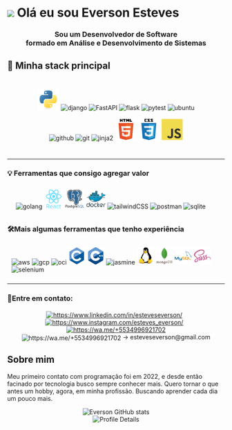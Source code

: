 # <img src="https://media.giphy.com/media/hvRJCLFzcasrR4ia7z/giphy.gif" width="8.5%"></a> Olá eu sou <b>Everson Esteves</b>

### <p align="center"> Sou um Desenvolvedor de Software <br> formado em Análise e Desenvolvimento de Sistemas </p>

## <b> 🚀 Minha stack principal </b>
<p align="center" style="margin: 30px;padding: 10px">
    <img src="https://raw.githubusercontent.com/devicons/devicon/master/icons/python/python-original.svg" alt="python" width="50" height="50"/>
    <img src="https://www.vectorlogo.zone/logos/djangoproject/djangoproject-ar21~bgwhite.svg" alt="django" width="90" height="50"/>
    <img src="https://upload.vectorlogo.zone/logos/djangoproject/images/987d061e-1b91-4e4a-aa41-e6fc343d2cd7.svg" alt="FastAPI" width="90" height="50"/>
    <img src="https://www.vectorlogo.zone/logos/palletsprojects_flask/palletsprojects_flask-ar21~bgwhite.svg" alt="flask" width="90" height="50"/> 
    <img src="https://www.vectorlogo.zone/logos/pytest/pytest-ar21.svg" alt="pytest" width="80" height="50"/>
    <img src="https://www.vectorlogo.zone/logos/ubuntu/ubuntu-tile.svg" alt="ubuntu" width="50" height="50"/>
    <br> <br>
    <img src="https://upload.vectorlogo.zone/logos/github/images/c53f393e-9094-4b00-9f76-e489cabbf2a9.svg" alt="github" width="50" height="50"/>
    <img src="https://www.vectorlogo.zone/logos/git-scm/git-scm-icon.svg" alt="git" width="50" height="50"/>
    <img src="https://www.vectorlogo.zone/logos/pocoo_jinja/pocoo_jinja-ar21~bgwhite.svg" alt="jinja2" width="90" height="50"/> 
    <img src="https://raw.githubusercontent.com/devicons/devicon/master/icons/html5/html5-original-wordmark.svg" alt="html5" width="50" height="50"/>
    <img src="https://raw.githubusercontent.com/devicons/devicon/master/icons/css3/css3-original-wordmark.svg" alt="css3" width="50" height="50"/> 
    <img src="https://raw.githubusercontent.com/devicons/devicon/master/icons/javascript/javascript-original.svg" alt="javascript" width="50" height="50"/>
</p>

---

### <b> 💡 Ferramentas que consigo agregar valor </b>
<p align="left" style="margin: 10px;padding: 10px">
    <img src="https://raw.githubusercontent.com/jmnote/z-icons/5dca329190fa53931f4cdab984acc668e149d3e5/svg/go.svg" alt="golang" width="45" height="45"/>
    <img src="https://raw.githubusercontent.com/devicons/devicon/master/icons/react/react-original-wordmark.svg" alt="react.js" width="45" height="45"/>
    <img src="https://raw.githubusercontent.com/devicons/devicon/master/icons/postgresql/postgresql-original-wordmark.svg" alt="postgresql" width="45" height="45"/>
    <img src="https://raw.githubusercontent.com/devicons/devicon/master/icons/docker/docker-original-wordmark.svg" alt="docker" width="45" height="45"/> 
    <img src="https://www.vectorlogo.zone/logos/tailwindcss/tailwindcss-icon.svg" alt="tailwindCSS" width="45" height="45"/>
    <img src="https://www.vectorlogo.zone/logos/getpostman/getpostman-icon.svg" alt="postman" width="45" height="45"/>
    <img src="https://www.vectorlogo.zone/logos/sqlite/sqlite-icon.svg" alt="sqlite" width="45" height="45"/>
</p>

### <b>🛠️Mais algumas ferramentas que tenho experiência</b>
<p align="left" style="padding: 10px"> 
    <img src="https://www.vectorlogo.zone/logos/amazon_aws/amazon_aws-ar21.svg" alt="aws" width="70" height="40"/> 
    <img src="https://www.vectorlogo.zone/logos/google_cloud/google_cloud-icon.svg" alt="gcp" width="40" height="40"/>
    <img src="https://www.vectorlogo.zone/logos/oracle/oracle-icon.svg" alt="oci" width="40" height="40"/>
    <img src="https://raw.githubusercontent.com/devicons/devicon/master/icons/c/c-original.svg" alt="c" width="40" height="40"/> 
    <img src="https://raw.githubusercontent.com/devicons/devicon/master/icons/cplusplus/cplusplus-original.svg" alt="c++" width="40" height="40"/> 
    <img src="https://www.vectorlogo.zone/logos/jasmine/jasmine-icon.svg" alt="jasmine" width="40" height="40"/>
    <img src="https://raw.githubusercontent.com/devicons/devicon/master/icons/linux/linux-original.svg" alt="linux" width="40" height="40"/>
    <img src="https://raw.githubusercontent.com/devicons/devicon/master/icons/mongodb/mongodb-original-wordmark.svg" alt="mongodb" width="40" height="40"/>
    <img src="https://raw.githubusercontent.com/devicons/devicon/master/icons/mysql/mysql-original-wordmark.svg" alt="mysql" width="40" height="40"/>
    <img src="https://raw.githubusercontent.com/devicons/devicon/master/icons/sass/sass-original.svg" alt="sass" width="40" height="40"/>
    <img src="https://raw.githubusercontent.com/detain/svg-logos/780f25886640cef088af994181646db2f6b1a3f8/svg/selenium-logo.svg" alt="selenium" width="40" height="40"/>
</p>

---

### 🔗<b>Entre em contato:</b>
<p align='center' style="align-content: space-between; margin: 20px;">
    <a href="https://linkedin.com/in/esteveseverson"><img src="https://raw.githubusercontent.com/rahuldkjain/github-profile-readme-generator/master/src/images/icons/Social/linked-in-alt.svg" alt="https://www.linkedin.com/in/esteveseverson/" height="40" width="40" /></a> &nbsp;
    <a href="https://www.instagram.com/esteves_everson/"><img src="https://raw.githubusercontent.com/rahuldkjain/github-profile-readme-generator/master/src/images/icons/Social/instagram.svg" alt="https://www.instagram.com/esteves_everson/" height="40" width="40" /></a> &nbsp;
    <a href="https://wa.me/+5534996921702"><img src="https://raw.githubusercontent.com/rahuldkjain/github-profile-readme-generator/master/src/images/icons/Social/whatsapp.svg" alt="https://wa.me/+5534996921702" height="40" width="40" /></a> <br>
    <img align="center" src="https://www.vectorlogo.zone/logos/gmail/gmail-icon.svg" alt="https://wa.me/+5534996921702" height="40" width="50" /> -> esteveseverson@gmail.com
</p>

## Sobre mim
Meu primeiro contato com programação foi em 2022, e desde então facinado por tecnologia busco sempre conhecer mais. Quero tornar o que antes um hobby, agora, em minha profissão. Buscando aprender cada dia um pouco mais.

<p align="center">
  <img src="https://github-readme-stats.vercel.app/api?username=esteveseverson&show_icons=true&theme=dark" alt="Everson GitHub stats" />
  <br />
  <img src="https://github-profile-summary-cards.vercel.app/api/cards/profile-details?username=esteveseverson&theme=dark" alt="Profile Details" />
</p>

